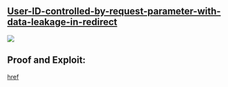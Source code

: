 ## [User-ID-controlled-by-request-parameter-with-data-leakage-in-redirect](https://portswigger.net/web-security/access-control/lab-user-id-controlled-by-request-parameter-with-data-leakage-in-redirect)

![](https://github.com/nu11secur1ty/PortSwigger-Web-Security-Academy/blob/main/Access-control-vulnerabilities/User-ID-controlled-by-request-parameter-with-data-leakage-in-redirect/Docs/Screenshot%202022-05-21%20084343.png)

## Proof and Exploit:
[href](https://streamable.com/vvs0mh)
